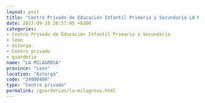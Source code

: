 ```yaml
---
layout: post
title: "Centro Privado de Educación Infantil Primaria y Secundaria LA MILAGROSA"
date: 2017-09-20 20:57:05 +0200
categories:
- Centro Privado de Educación Infantil Primaria y Secundaria
- leon
- astorga
- Centro privado
- guarderia
name: "LA MILAGROSA"
province: "León"
location: "Astorga"
code: "24000400"
type: "Centro privado"
permalink: /guarderias/la-milagrosa.html
---
```

